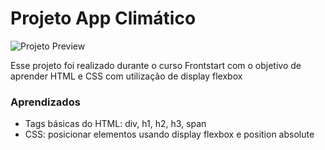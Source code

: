 # Projeto App Climático

![Projeto Preview](https://github.com/Isabella-Lopes-Vilhaba/app-clima-flexbox/blob/master/assets/app-clima-flexbox.png?raw=true)

Esse projeto foi realizado durante o curso Frontstart com o objetivo de aprender HTML e CSS com utilização de display flexbox

### Aprendizados
- Tags básicas do HTML: div, h1, h2, h3, span
- CSS: posicionar elementos usando display flexbox e position absolute